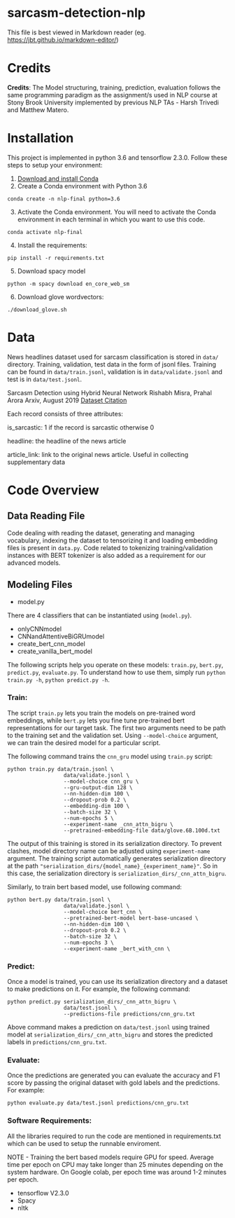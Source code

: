 # sarcasm-detection-nlp


This file is best viewed in Markdown reader (eg. https://jbt.github.io/markdown-editor/)

# Credits

**Credits**: The Model structuring, training, prediction, evaluation follows the same programming paradigm as the assignment/s used in NLP course at Stony Brook University implemented by previous NLP TAs - Harsh Trivedi and Matthew Matero.

# Installation

This project is implemented in python 3.6 and tensorflow 2.3.0. Follow these steps to setup your environment:

1. [Download and install Conda](http://https://conda.io/projects/conda/en/latest/user-guide/install/index.html "Download and install Conda")
2. Create a Conda environment with Python 3.6
```
conda create -n nlp-final python=3.6
```

3. Activate the Conda environment. You will need to activate the Conda environment in each terminal in which you want to use this code.
```
conda activate nlp-final
```
4. Install the requirements:
```
pip install -r requirements.txt
```

5. Download spacy model
```
python -m spacy download en_core_web_sm
```

6. Download glove wordvectors:
```
./download_glove.sh
```

# Data

News headlines dataset used for sarcasm classification is stored in `data/` directory. Training, validation, test data in the form of jsonl files. Training can be found in `data/train.jsonl`, validation is in `data/validate.jsonl` and test is in `data/test.jsonl`.

Sarcasm Detection using Hybrid Neural Network
Rishabh Misra, Prahal Arora
Arxiv, August 2019
[Dataset Citation](https://scholar.google.com/citations?view_op=list_works&hl=en&user=EN3OcMsAAAAJ#d=gs_md_cita-d&u=%2Fcitations%3Fview_op%3Dview_citation%26hl%3Den%26user%3DEN3OcMsAAAAJ%26citation_for_view%3DEN3OcMsAAAAJ%3AqjMakFHDy7sC%26tzom%3D420 "Dataset Citation")

Each record consists of three attributes:

is_sarcastic: 1 if the record is sarcastic otherwise 0

headline: the headline of the news article

article_link: link to the original news article. Useful in collecting supplementary data


# Code Overview

## Data Reading File

Code dealing with reading the dataset, generating and managing vocabulary, indexing the dataset to tensorizing it and loading embedding files is present in `data.py`. 
Code related to tokenizing training/validation instances with BERT tokenizer is also added as a requirement for our advanced models.

## Modeling Files

- model.py

There are 4 classifiers that can be instantiated using (`model.py`).
- onlyCNNmodel
- CNNandAttentiveBiGRUmodel
- create_bert_cnn_model
- create_vanilla_bert_model

The following scripts help you operate on these models: `train.py`, `bert.py`, `predict.py`, `evaluate.py`. To understand how to use them, simply run `python train.py -h`, `python predict.py -h`.

### Train:

The script `train.py` lets you train the models on pre-trained word embeddings, while `bert.py` lets you fine tune pre-trained bert representations for our target task. The first two arguments need to be path to the training set and the validation set. 
Using `--model-choice` argument, we can train the desired model for a particular script.


The following command trains the `cnn_gru` model using `train.py` script:

```
python train.py data/train.jsonl \
                  data/validate.jsonl \
                  --model-choice cnn_gru \
                  --gru-output-dim 128 \
                  --nn-hidden-dim 100 \
                  --dropout-prob 0.2 \
                  --embedding-dim 100 \
                  --batch-size 32 \
                  --num-epochs 5 \
                  --experiment-name _cnn_attn_bigru \
                  --pretrained-embedding-file data/glove.6B.100d.txt
```

The output of this training is stored in its serialization directory. To prevent clashes, model directory name can be adjusted using `experiment-name` argument. The training script automatically generates serialization directory at the path `"serialization_dirs/{model_name}_{experiment_name}"`. So in this case, the serialization directory is `serialization_dirs/_cnn_attn_bigru`.

Similarly, to train bert based model, use following command:

```
python bert.py data/train.jsonl \
                  data/validate.jsonl \
                  --model-choice bert_cnn \
                  --pretrained-bert-model bert-base-uncased \
                  --nn-hidden-dim 100 \
                  --dropout-prob 0.2 \
                  --batch-size 32 \
                  --num-epochs 3 \
                  --experiment-name _bert_with_cnn \
```

### Predict:

Once a model is trained, you can use its serialization directory and a dataset to make predictions on it. For example, the following command:

```
python predict.py serialization_dirs/_cnn_attn_bigru \
                  data/test.jsonl \
                  --predictions-file predictions/cnn_gru.txt
```
Above command makes a prediction on `data/test.jsonl` using trained model at `serialization_dirs/_cnn_attn_bigru` and stores the predicted labels in `predictions/cnn_gru.txt`.

### Evaluate:

Once the predictions are generated you can evaluate the accuracy and F1 score by passing the original dataset with gold labels and the predictions. For example:

```
python evaluate.py data/test.jsonl predictions/cnn_gru.txt
```

### Software Requirements:

All the libraries required to run the code are mentioned in requirements.txt which can be used to setup the runnable enviroment. 

NOTE - Training the bert based models require GPU for speed. Average time per epoch on CPU may take longer than 25 minutes depending on the system hardware. On Google colab, per epoch time was around 1-2 minutes per epoch.

- tensorflow V2.3.0
- Spacy
- nltk
